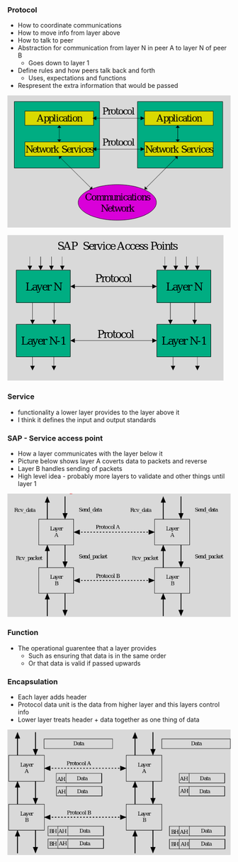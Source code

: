 ### Protocol
- How to coordinate communications 
- How to move info from layer above 
- How to talk to peer 
- Abstraction for communication from layer N in peer A to layer N of peer B
    - Goes down to layer 1 
- Define rules and how peers talk back and forth
    - Uses, expectations and functions
- Respresent the extra information that would be passed

![Layers](./layer1.png)

![Layer N](./layerN.png)

### Service

- functionality a lower layer provides to the layer above it
- I think it defines the input and output standards

### SAP - Service access point

- How a layer communicates with the layer below it
- Picture below shows layer A coverts data to packets and reverse
- Layer B handles sending of packets
- High level idea - probably more layers to validate and other things until layer 1

![Services](./services.png)

### Function

- The operational guarentee that a layer provides
    - Such as ensuring that data is in the same order 
    - Or that data is valid if passed upwards

### Encapsulation

- Each layer adds header
- Protocol data unit is the data from higher layer and this layers control info
- Lower layer treats header + data together as one thing of data

![Encapsulation](./encap.png)

